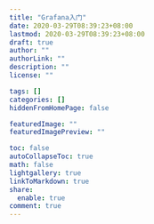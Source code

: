 ```yaml
---
title: "Grafana入门"
date: 2020-03-29T08:39:23+08:00
lastmod: 2020-03-29T08:39:23+08:00
draft: true
author: ""
authorLink: ""
description: ""
license: ""

tags: []
categories: []
hiddenFromHomePage: false

featuredImage: ""
featuredImagePreview: ""

toc: false
autoCollapseToc: true
math: false
lightgallery: true
linkToMarkdown: true
share:
  enable: true
comment: true
---
```


<!--more-->
